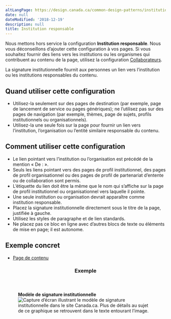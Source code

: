 ```yaml
---
altLangPage: https://design.canada.ca/common-design-patterns/institutional-byline.html
date: null
dateModified: '2018-12-19'
description: null
title: Institution responsable
---
```



<section class="alert alert-info">
  <p>
Nous mettons hors service la configuration <b>Institution responsable</b>. Nous vous déconseillons d’ajouter cette configuration à vos pages. Si vous souhaitez fournir des liens vers les institutions ou les organismes qui contribuent au contenu de la page, utilisez la configuration <a href="collaborateurs.html">Collaborateurs</a>.</p>
</section>

<section>
 <p>
  La signature institutionnelle fournit aux personnes un lien vers l’institution ou les institutions responsables du contenu.
 </p>
 <section>
  <h2>
   Quand utiliser cette configuration
  </h2>
  <ul>
   <li>
    Utilisez-la seulement sur des pages de destination (par exemple, page de lancement de service ou pages génériques); ne l’utilisez pas sur des pages de navigation (par exemple, thèmes, page de sujets, profils institutionnels ou organisationnels).
   </li>
   <li>
    Utilisez-la une seule fois sur la page pour fournir un lien vers l’institution, l’organisation ou l’entité similaire responsable du contenu.
   </li>
  </ul>
 </section>
 <section>
  <h2>
   Comment utiliser cette configuration
  </h2>
  <ul>
   <li>
    Le lien pointant vers l’institution ou l’organisation est précédé de la mention « De : ».
   </li>
   <li>
    Seuls les liens pointant vers des pages de profil institutionnel, des pages de profil organisationnel ou des pages de profil de partenariat d’entente ou de collaboration sont permis.
   </li>
   <li>
    L’étiquette du lien doit être la même que le nom qui s’affiche sur la page de profil institutionnel ou organisationnel vers laquelle il pointe.
   </li>
   <li>
    Une seule institution ou organisation devrait apparaître comme institution responsable.
   </li>
   <li>
    Placez la signature institutionnelle directement sous le titre de la page, justifiée à gauche.
   </li>
   <li>
    Utilisez les styles de paragraphe et de lien standards.
   </li>
   <li>
    Ne placez pas ce bloc en ligne avec d’autres blocs de texte ou éléments de mise en page; il est autonome.
   </li>
  </ul>
 </section>
 <section>
  <h2>
   Exemple concret
  </h2>
  <ul>
   <li>
    <a href="https://wet-boew.github.io/GCWeb/templates/advancedservice/index-fr.html">
     Page de contenu
    </a>
   </li>
  </ul>
 </section>
 <section class="panel panel-primary">
  <header class="panel-heading">
   <h3 class="panel-title">
    Exemple
   </h3>
  </header>
  <div class="panel-body">
   <figure class="mrgn-bttm-sm">
    <figcaption class="text-center">
     <b>
      Modèle de signature institutionnelle
     </b>
    </figcaption>
    <img alt="Capture d’écran illustrant le modèle de signature institutionnelle dans le site Canada.ca. Plus de détails au sujet de ce graphique se retrouvent dans le texte entourant l’image." class="img-responsive center-block" src="https://www.canada.ca/content/dam/tbs-sct/images/government-communications/canada-content-style-guide/institutional-byline-pattern-fra-02.jpg"/>
   </figure>
  </div>
 </section>
</section>




